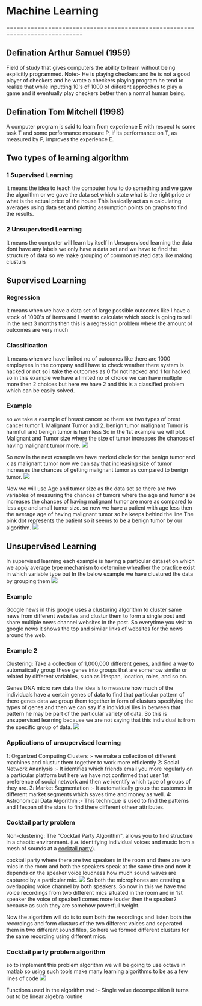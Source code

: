 #				Machine Learning
============================================================================

## Defination Arthur Samuel (1959)
Field of study that gives computers the ability to learn without being explicitly programmed.
Note:- He is playing checkers and he is not a good player of checkers and he wrote a checkers playing program he tend to realize that while inputting 10's of 1000 of diiferent approches to play a game and it eventually play checkers better then a normal human being.

## Defination Tom Mitchell (1998)
A computer program is said to learn from experience E with respect to some task T and some performance measure P, if its performance on T, as measured by P, improves the experience E.

## Two types of learning algorithm
### 1 Supervised Learning 
It means the idea to teach the computer how to do something and
we gave the algorithm or we gave the data set which state what is the right price or what is the actual price of the house This basically act as a calculating averages using data set and plotting assumption points on graphs to find the results.

### 2 Unsupervised Learning
It means the computer will learn by itself
In Unsupervised learning the data dont have any labels we only have a data set and we have to find the structure of data so we make grouping of common related data like making clusturs

## Supervised Learning
### Regression
It means when we have a data set of large possible outcomes like I have a stock of 1000's of items and I want to calculate which stock is going to sell in the next 3 months then this is a regression problem where the amount of outcomes are very much
### Classification
It means when we have limited no of outcomes like there are 1000 employees in the company and I have to check weather there system is hacked or not so i take the outcomes as 0 for not hacked and 1 for hacked. so in this example we have a limited no of choice we can have multiple more then 2 choices but here we have 2 and this is a classified problem which can be easily solved.

### Example
so we take a example of breast cancer so there are two types of brest cancer tumor 1. Malignant Tumor and 2. benign tumor
malignant Tumor is harmfull and benign tumor is harmless
So in the 1st example we will plot Malignant and Tumor size where the size of tumor increases the chances of having malignant tumor more.
<img src="weak1pod1.png">

So now in the next example we have marked circle for the benign tumor and x as malignant tumor now we can say that increasing size of tumor increases the chances of getting malignant tumor as compared to benign tumor.
<img src="weak1pod2.png">

Now we will use Age and tumor size as the data set so there are two variables of measuring the chances of tumors where the age and tumor size increases the chances of having malignant tumor are more as compared to less age and small tumor size.
so now we have a patient with age less then the average age of having malignant tumor so he keeps behind the line The pink dot represents the patient so it seems to be a benign tumor by our algorithm.
<img src="weak1pod3.png">


## Unsupervised Learning
In supervised learning each example is having a particular dataset on which we apply average type mechanism to determine wheather the practice exist in which variable type but
In the below example we have clustured the data by grouping them
<img src="weak1pod4.png">
### Example
Google news in this google uses a clusturing algorithm to cluster same news from different websites and clustur them to form a single post and share multiple news channel websites in the post.
So everytime you visit to google news it shows the top and similar links of websites for the news around the web.

### Example 2
Clustering: Take a collection of 1,000,000 different genes, and find a way to automatically group these genes into groups that are somehow similar or related by different variables, such as lifespan, location, roles, and so on.

Genes DNA micro raw data the idea is to measure how much of the individuals have a certain genes of data to find that particular pattern of there genes data we group them together in form of clusturs specifying the types of genes and then we can say If a individual lies in between that pattern he may be part of the particular variety of data.
So this is unsupervised learning because we are not saying that this individual is from the specific group of data.
<img src="weak1pod5.png">

### Applications of unsupervised learning
1: Organized Computing Clusters :- we make a collection of different machines and clustur them together to work more efficiently
2: Social Network Ananlysis :- It identifies which friends email you more regularly on a particular platform but here we have not confirmed that user 1st preference of social network and then we identify which type of groups of they are.
3: Market Segmentation :- It automatically group the customers in different market segments which saves time and money as well.
4: Astronomical Data Algorithm :- This technique is used to find the patterns and lifespan of the stars to find there different otheer attributes.

### Cocktail party problem
Non-clustering: The "Cocktail Party Algorithm", allows you to find structure in a chaotic environment. (i.e. identifying individual voices and music from a mesh of sounds at a <a href="https://en.wikipedia.org/wiki/Cocktail_party_effect">cocktail party</a>).

cocktail party where there are two speakers in the room and there are two mics in the room and both the speakers speak at the same time and now it depends on the speaker voice loudness how much sound waves are captured by a particular mic.
<img src="weak1pod6.png">
So both the microphones are creating a overlapping voice channel by both speakers.
So now in this we have two voice recordings from two different mics situated in the room and in 1st speaker the voice of speaker1 comes more louder then the speaker2 because as such they are somehow powerfull weight.

Now the algorithm will do is to sum both the recordings and listen both the recordings and form clusturs of the two different voices and seperated them in two different sound files, So here we formed different clusturs for the same recording using different mics.

### Cocktail party problem algorithm
so to implement this problem algorithm we will be going to use octave in matlab so using such tools make many learning algorithms to be as a few lines of code
<img src="weak1pod7.png">

Functions used in the algorithm
svd :- Single value decomposition it turns out to be linear algebra routine 









